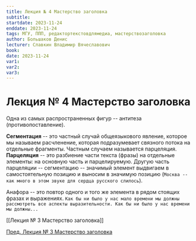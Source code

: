 ```yaml
---
title: Лекция № 4 Мастерство заголовка
subtitle:
startdate: 2023-11-24
enddate: 2023-11-24
tags: МГУ, ППП, редактортекстовдлямедиа, мастерствозаголовка
author: Большаков Денис
lecturer: Славкин Владимир Вячеславович
book:
date: 2023-11-24
var1:
var2:
var3:
---
```

# Лекция № 4 Мастерство заголовка

Одна из самых распространенных фигур -- антитеза (противопоставление). 

**Сегментация** -- это частный случай общеязыкового явление, которое мы называем расчленение, которая подразумевает связного потока на отдельные фрагменты. Частным случаем называется парцеляция. **Парцеляция** -- это разбиение части текста (фразы) на отдельные элементы: на основную часть и парцелируемую. Другую часть парцеляции -- сегментацию -- значимый элемент выдвигаем в самостоятельную позицию и выносим в значимую позицию (`Москва -- как много в этом звуке для сердца русского слилось`).  

Анафора -- это повтор одного и того же элемента в рядом стоящих фразах и выражениях. `Как бы ни было у нас мало времени мы должны рассмотреть все аспекты выразительности. Как бы ни было у нас времени мы должны...`



[[Лекция № 3 Мастерство заголовка]]

[Пред. Лекция № 3 Мастерство заголовка](https://github.com/denisbolshakoff/MSU/blob/main/Мастерство%20заголовка/Лекция%20№%203%20Мастерство%20заголовка.md)